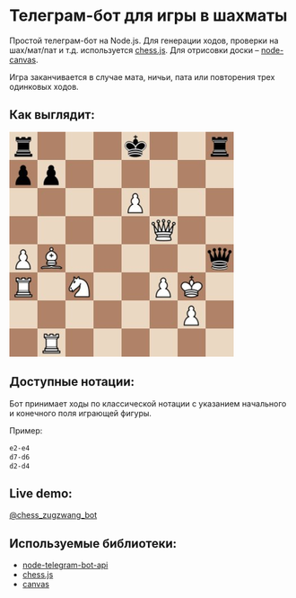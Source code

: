 # Телеграм-бот для игры в шахматы

Простой телеграм-бот на Node.js. Для генерации ходов, проверки на шах/мат/пат и т.д. используется [chess.js](https://github.com/jhlywa/chess.js). Для отрисовки доски – [node-canvas](https://github.com/Automattic/node-canvas).
  
Игра заканчивается в случае мата, ничьи, пата или повторения трех одинковых ходов. 
  
## Как выглядит:
![Image of Yaktocat](imgs/board-example.jpg)
  
  
## Доступные нотации:
Бот принимает ходы по классической нотации с указанием начального и конечного поля играющей фигуры.  
  
Пример:  
```
e2-e4
d7-d6
d2-d4
```

## Live demo:  
[@chess_zugzwang_bot](t.me/chess_zugzwang_bot)

## Используемые библиотеки:  
* [node-telegram-bot-api](https://github.com/yagop/node-telegram-bot-api)
* [chess.js](https://github.com/jhlywa/chess.js)
* [canvas](https://github.com/Automattic/node-canvas)